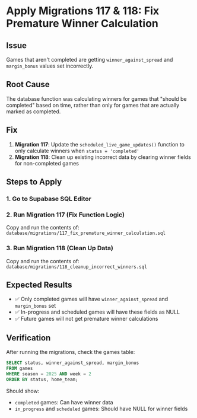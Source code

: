 # Apply Migrations 117 & 118: Fix Premature Winner Calculation

## Issue
Games that aren't completed are getting `winner_against_spread` and `margin_bonus` values set incorrectly.

## Root Cause
The database function was calculating winners for games that "should be completed" based on time, rather than only for games that are actually marked as completed.

## Fix
1. **Migration 117**: Update the `scheduled_live_game_updates()` function to only calculate winners when `status = 'completed'`
2. **Migration 118**: Clean up existing incorrect data by clearing winner fields for non-completed games

## Steps to Apply

### 1. Go to Supabase SQL Editor

### 2. Run Migration 117 (Fix Function Logic)
Copy and run the contents of: `database/migrations/117_fix_premature_winner_calculation.sql`

### 3. Run Migration 118 (Clean Up Data)  
Copy and run the contents of: `database/migrations/118_cleanup_incorrect_winners.sql`

## Expected Results
- ✅ Only completed games will have `winner_against_spread` and `margin_bonus` set
- ✅ In-progress and scheduled games will have these fields as NULL
- ✅ Future games will not get premature winner calculations

## Verification
After running the migrations, check the games table:
```sql
SELECT status, winner_against_spread, margin_bonus 
FROM games 
WHERE season = 2025 AND week = 2
ORDER BY status, home_team;
```

Should show:
- `completed` games: Can have winner data
- `in_progress` and `scheduled` games: Should have NULL for winner fields